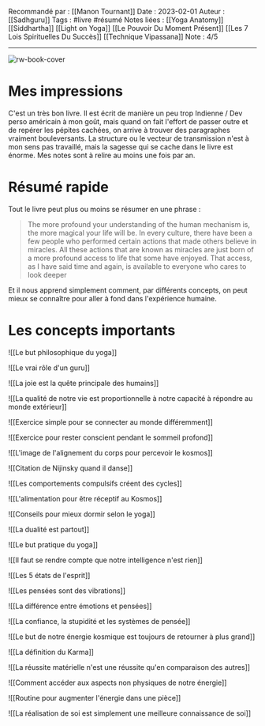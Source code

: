 Recommandé par : [[Manon Tournant]]
Date : 2023-02-01
Auteur : [[Sadhguru]]
Tags : #livre #résumé 
Notes liées : [[Yoga Anatomy]] [[Siddhartha]] [[Light on Yoga]] [[Le Pouvoir Du Moment Présent]] [[Les 7 Lois Spirituelles Du Succès]] [[Technique Vipassana]]
Note : 4/5 
***

![rw-book-cover](https://images-na.ssl-images-amazon.com/images/I/51cpfzVPZzL._SL200_.jpg)

# Mes impressions
C'est un très bon livre. Il est écrit de manière un peu trop Indienne / Dev perso américain à mon goût, mais quand on fait l'effort de passer outre et de repérer les pépites cachées, on arrive à trouver des paragraphes vraiment bouleversants. La structure ou le vecteur de transmission n'est à mon sens pas travaillé, mais la sagesse qui se cache dans le livre est énorme. Mes notes sont à relire au moins une fois par an. 

# Résumé rapide
Tout le livre peut plus ou moins se résumer en une phrase : 

> The more profound your understanding of the human mechanism is, the more magical your life will be. In every culture, there have been a few people who performed certain actions that made others believe in miracles. All these actions that are known as miracles are just born of a more profound access to life that some have enjoyed. That access, as I have said time and again, is available to everyone who cares to look deeper

Et il nous apprend simplement comment, par différents concepts, on peut mieux se connaître pour aller à fond dans l'expérience humaine. 

# Les concepts importants

![[Le but philosophique du yoga]]

![[Le vrai rôle d'un guru]]



![[La joie est la quête principale des humains]]



![[La qualité de notre vie est proportionnelle à notre capacité à répondre au monde extérieur]]


![[Exercice simple pour se connecter au monde différemment]]


![[Exercice pour rester conscient pendant le sommeil profond]]




![[L'image de l'alignement du corps pour percevoir le kosmos]]


![[Citation de Nijinsky quand il danse]]


![[Les comportements compulsifs créent des cycles]]


![[L'alimentation pour être réceptif au Kosmos]]



![[Conseils pour mieux dormir selon le yoga]]


![[La dualité est partout]]


![[Le but pratique du yoga]]


![[Il faut se rendre compte que notre intelligence n'est rien]]


![[Les 5 états de l'esprit]]


![[Les pensées sont des vibrations]]


![[La différence entre émotions et pensées]]



![[La confiance, la stupidité et les systèmes de pensée]]


![[Le but de notre énergie kosmique est toujours de retourner à plus grand]]


![[La définition du Karma]]
 


![[La réussite matérielle n'est une réussite qu'en comparaison des autres]]


![[Comment accéder aux aspects non physiques de notre énergie]]


![[Routine pour augmenter l'énergie dans une pièce]]


![[La réalisation de soi est simplement une meilleure connaissance de soi]]


